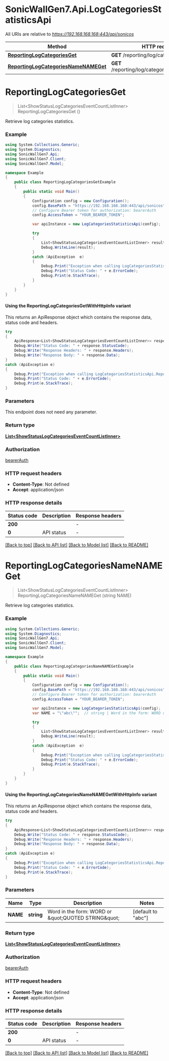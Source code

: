 # SonicWallGen7.Api.LogCategoriesStatisticsApi

All URIs are relative to *https://192.168.168.168:443/api/sonicos*

| Method | HTTP request | Description |
|--------|--------------|-------------|
| [**ReportingLogCategoriesGet**](LogCategoriesStatisticsApi.md#reportinglogcategoriesget) | **GET** /reporting/log/categories |  |
| [**ReportingLogCategoriesNameNAMEGet**](LogCategoriesStatisticsApi.md#reportinglogcategoriesnamenameget) | **GET** /reporting/log/categories/name/{NAME} |  |

<a id="reportinglogcategoriesget"></a>
# **ReportingLogCategoriesGet**
> List&lt;ShowStatusLogCategoriesEventCountListInner&gt; ReportingLogCategoriesGet ()



Retrieve log categories statistics.

### Example
```csharp
using System.Collections.Generic;
using System.Diagnostics;
using SonicWallGen7.Api;
using SonicWallGen7.Client;
using SonicWallGen7.Model;

namespace Example
{
    public class ReportingLogCategoriesGetExample
    {
        public static void Main()
        {
            Configuration config = new Configuration();
            config.BasePath = "https://192.168.168.168:443/api/sonicos";
            // Configure Bearer token for authorization: bearerAuth
            config.AccessToken = "YOUR_BEARER_TOKEN";

            var apiInstance = new LogCategoriesStatisticsApi(config);

            try
            {
                List<ShowStatusLogCategoriesEventCountListInner> result = apiInstance.ReportingLogCategoriesGet();
                Debug.WriteLine(result);
            }
            catch (ApiException  e)
            {
                Debug.Print("Exception when calling LogCategoriesStatisticsApi.ReportingLogCategoriesGet: " + e.Message);
                Debug.Print("Status Code: " + e.ErrorCode);
                Debug.Print(e.StackTrace);
            }
        }
    }
}
```

#### Using the ReportingLogCategoriesGetWithHttpInfo variant
This returns an ApiResponse object which contains the response data, status code and headers.

```csharp
try
{
    ApiResponse<List<ShowStatusLogCategoriesEventCountListInner>> response = apiInstance.ReportingLogCategoriesGetWithHttpInfo();
    Debug.Write("Status Code: " + response.StatusCode);
    Debug.Write("Response Headers: " + response.Headers);
    Debug.Write("Response Body: " + response.Data);
}
catch (ApiException e)
{
    Debug.Print("Exception when calling LogCategoriesStatisticsApi.ReportingLogCategoriesGetWithHttpInfo: " + e.Message);
    Debug.Print("Status Code: " + e.ErrorCode);
    Debug.Print(e.StackTrace);
}
```

### Parameters
This endpoint does not need any parameter.
### Return type

[**List&lt;ShowStatusLogCategoriesEventCountListInner&gt;**](ShowStatusLogCategoriesEventCountListInner.md)

### Authorization

[bearerAuth](../README.md#bearerAuth)

### HTTP request headers

 - **Content-Type**: Not defined
 - **Accept**: application/json


### HTTP response details
| Status code | Description | Response headers |
|-------------|-------------|------------------|
| **200** |  |  -  |
| **0** | API status |  -  |

[[Back to top]](#) [[Back to API list]](../README.md#documentation-for-api-endpoints) [[Back to Model list]](../README.md#documentation-for-models) [[Back to README]](../README.md)

<a id="reportinglogcategoriesnamenameget"></a>
# **ReportingLogCategoriesNameNAMEGet**
> List&lt;ShowStatusLogCategoriesEventCountListInner&gt; ReportingLogCategoriesNameNAMEGet (string NAME)



Retrieve log categories statistics.

### Example
```csharp
using System.Collections.Generic;
using System.Diagnostics;
using SonicWallGen7.Api;
using SonicWallGen7.Client;
using SonicWallGen7.Model;

namespace Example
{
    public class ReportingLogCategoriesNameNAMEGetExample
    {
        public static void Main()
        {
            Configuration config = new Configuration();
            config.BasePath = "https://192.168.168.168:443/api/sonicos";
            // Configure Bearer token for authorization: bearerAuth
            config.AccessToken = "YOUR_BEARER_TOKEN";

            var apiInstance = new LogCategoriesStatisticsApi(config);
            var NAME = "\"abc\"";  // string | Word in the form: WORD or \"QUOTED STRING\" (default to "abc")

            try
            {
                List<ShowStatusLogCategoriesEventCountListInner> result = apiInstance.ReportingLogCategoriesNameNAMEGet(NAME);
                Debug.WriteLine(result);
            }
            catch (ApiException  e)
            {
                Debug.Print("Exception when calling LogCategoriesStatisticsApi.ReportingLogCategoriesNameNAMEGet: " + e.Message);
                Debug.Print("Status Code: " + e.ErrorCode);
                Debug.Print(e.StackTrace);
            }
        }
    }
}
```

#### Using the ReportingLogCategoriesNameNAMEGetWithHttpInfo variant
This returns an ApiResponse object which contains the response data, status code and headers.

```csharp
try
{
    ApiResponse<List<ShowStatusLogCategoriesEventCountListInner>> response = apiInstance.ReportingLogCategoriesNameNAMEGetWithHttpInfo(NAME);
    Debug.Write("Status Code: " + response.StatusCode);
    Debug.Write("Response Headers: " + response.Headers);
    Debug.Write("Response Body: " + response.Data);
}
catch (ApiException e)
{
    Debug.Print("Exception when calling LogCategoriesStatisticsApi.ReportingLogCategoriesNameNAMEGetWithHttpInfo: " + e.Message);
    Debug.Print("Status Code: " + e.ErrorCode);
    Debug.Print(e.StackTrace);
}
```

### Parameters

| Name | Type | Description | Notes |
|------|------|-------------|-------|
| **NAME** | **string** | Word in the form: WORD or \&quot;QUOTED STRING\&quot; | [default to &quot;abc&quot;] |

### Return type

[**List&lt;ShowStatusLogCategoriesEventCountListInner&gt;**](ShowStatusLogCategoriesEventCountListInner.md)

### Authorization

[bearerAuth](../README.md#bearerAuth)

### HTTP request headers

 - **Content-Type**: Not defined
 - **Accept**: application/json


### HTTP response details
| Status code | Description | Response headers |
|-------------|-------------|------------------|
| **200** |  |  -  |
| **0** | API status |  -  |

[[Back to top]](#) [[Back to API list]](../README.md#documentation-for-api-endpoints) [[Back to Model list]](../README.md#documentation-for-models) [[Back to README]](../README.md)

